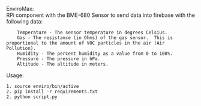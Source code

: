 EnviroMax:  
RPi component with the BME-680 Sensor to send data into firebase with the following data:  

        Temperature - The sensor temperature in degrees Celsius.  
        Gas - The resistance (in Ohms) of the gas sensor.  This is proportional to the amount of VOC particles in the air (Air Pollution).  
        Humidity - The percent humidity as a value from 0 to 100%.  
        Pressure - The pressure in hPa.  
        Altitude - The altitude in meters.  

Usage:

    1. source enviro/bin/active
    2. pip install -r requirements.txt
    2. python script.py